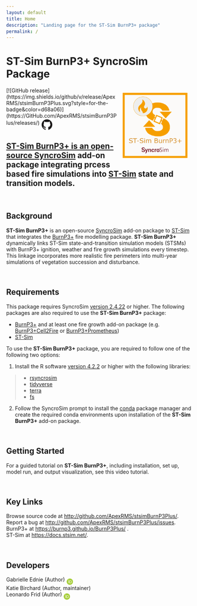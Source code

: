 ```yaml
---
layout: default
title: Home
description: "Landing page for the ST-Sim BurnP3+ package"
permalink: /
---
```


# **ST-Sim BurnP3+** SyncroSim Package

<img align="right" style="padding: 13px" width="180" src="assets/images/logo/stsimBurnP3Plus_large.png">
[![GitHub release](https://img.shields.io/github/v/release/ApexRMS/stsimBurnP3Plus.svg?style=for-the-badge&color=d68a06)](https://GitHub.com/ApexRMS/stsimBurnP3Plus/releases/)    <a href="https://github.com/ApexRMS/stsimBurnP3Plus"><img align="middle" style="padding: 1px" width="30" src="assets/images/logo/github-trans2.png">
<br>

## **ST-Sim BurnP3+** is an open-source <a href="https://syncrosim.com/" target="_blank">SyncroSim</a> add-on package integrating prcess based fire simulations into <a href="https://docs.stsim.net/getting_started/overview.html" target="_blank">ST-Sim</a> state and transition models.

<br>

## Background

**ST-Sim BurnP3+** is an open-source <a href="https://syncrosim.com/" target="_blank">SyncroSim</a> add-on package to <a href="https://docs.stsim.net/getting_started/overview.html" target="_blank">ST-Sim</a> that integrates the <a href="https://burnp3.github.io/BurnP3Plus/" target="_blank">BurnP3+</a> fire modelling package. **ST-Sim BurnP3+** dynamically links ST-Sim state-and-transition simulation models (STSMs) with BurnP3+ ignition, weather and fire growth simulations every timestep. This linkage incorporates more realistic fire perimeters into multi-year simulations of vegetation succession and disturbance.

<br>

## Requirements

This package requires SyncroSim <a href ="https://syncrosim.com/download/" target="_blank">version 2.4.22</a> or higher. The following packages are also required to use the **ST-Sim BurnP3+** package:

- <a href="https://github.com/BurnP3/BurnP3Plus" target="_blank">BurnP3+</a> and at least one fire growth add-on package (e.g. <a href="https://github.com/BurnP3/BurnP3PlusCell2Fire" target="_blank">BurnP3+Cell2Fire</a> or <a href="https://github.com/BurnP3/BurnP3PlusPrometheus" target="_blank">BurnP3+Prometheus</a>)
- <a href="https://github.com/ApexRMS/stsim" target="_blank">ST-Sim</a>

To use the **ST-Sim BurnP3+** package, you are required to follow one of the following two options:
1. Install the R software <a href ="https://cran.r-project.org/bin/windows/base/" target="_blank">version 4.2.2</a> or higher with the following libraries:

>- <a href ="https://syncrosim.github.io/rsyncrosim/" target="_blank">rsyncrosim</a>
>- <a href ="https://www.tidyverse.org/" target="_blank">tidyverse</a>
>- <a href ="https://rspatial.org/index.html" target="_blank">terra</a>
>- <a href ="https://fs.r-lib.org/" target="_blank">fs</a>

2. Follow the SyncroSim prompt to install the <a href ="https://docs.conda.io/en/latest/" target="_blank">conda</a> 
 package manager and create the required conda environments upon installation of the **ST-Sim BurnP3+** add-on package.

<br>

## Getting Started

For a guided tutorial on **ST-Sim BurnP3+**, including installation, set up, model run, and output visualization, see this video tutorial.

<br>

## Key Links

Browse source code at <a href ="http://github.com/ApexRMS/stsimBurnP3Plus/" target="_blank">http://github.com/ApexRMS/stsimBurnP3Plus/</a>. <br>
Report a bug at <a href ="http://github.com/ApexRMS/stsimBurnP3Plus/issues" target="_blank">http://github.com/ApexRMS/stsimBurnP3Plus/issues</a>. <br>
BurnP3+ at <a href ="https://burnp3.github.io/BurnP3Plus/" target="_blank">https://burnp3.github.io/BurnP3Plus/  </a>. <br>
ST-Sim at <a href ="https://docs.stsim.net/ " target="_blank">https://docs.stsim.net/</a>. <br>


<br>

## Developers

Gabrielle Ednie (Author) <a href="https://orcid.org/0000-0003-2832-3015"><img align="middle" style="padding: 0.5px" width="17" src="assets/images/ORCID.png"></a>
<br>
Katie Birchard (Author, maintainer)
<br>
Leonardo Frid (Author) <a href="https://orcid.org/0000-0002-5489-2337"><img align="middle" style="padding: 0.5px" width="17" src="assets/images/ORCID.png"></a>
